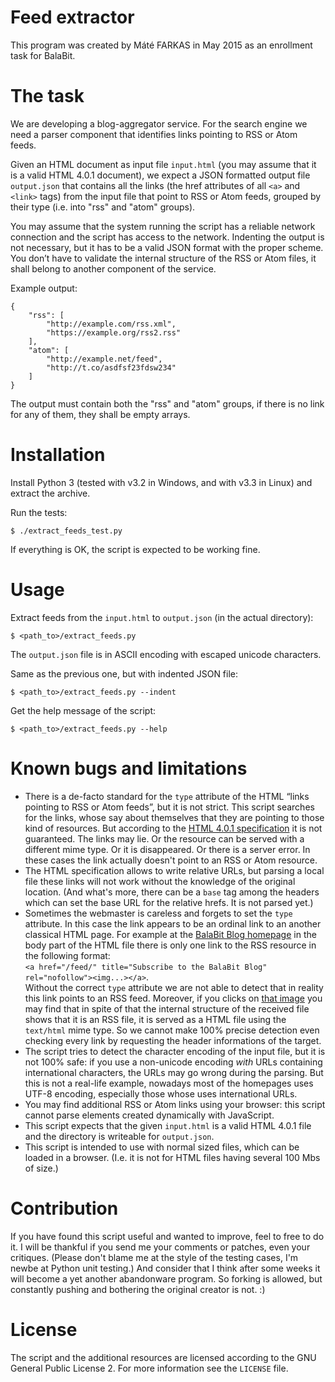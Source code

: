 # Feed extractor

This program was created by Máté FARKAS in May 2015 as an enrollment task for BalaBit.

# The task

We are developing a blog-aggregator service. For the search engine we need a parser component
that identifies links pointing to RSS or Atom feeds.

Given an HTML document as input file `input.html` (you may assume that it is a valid HTML
4.0.1 document), we expect a JSON formatted output file `output.json` that contains all the links
(the href attributes of all `<a>` and `<link>` tags) from the input file that point to RSS or Atom
feeds, grouped by their type (i.e. into "rss" and "atom" groups).

You may assume that the system running the script has a reliable network connection and the script
has access to the network. Indenting the output is not necessary, but it has to be a valid JSON
format with the proper scheme. You don’t have to validate the internal structure of the RSS or Atom
files, it shall belong to another component of the service.

Example output:

    {
        "rss": [
            "http://example.com/rss.xml",
            "https://example.org/rss2.rss"
        ],
        "atom": [
            "http://example.net/feed",
            "http://t.co/asdfsf23fdsw234"
        ]
    }

The output must contain both the "rss" and "atom" groups, if there is no link for any of them, they
shall be empty arrays.

# Installation

Install Python 3 (tested with v3.2 in Windows, and with v3.3 in Linux) and extract the archive.

Run the tests:

    $ ./extract_feeds_test.py

If everything is OK, the script is expected to be working fine.

# Usage

Extract feeds from the `input.html` to `output.json` (in the actual directory):

    $ <path_to>/extract_feeds.py
   
The `output.json` file is in ASCII encoding with escaped unicode characters.

Same as the previous one, but with indented JSON file:

    $ <path_to>/extract_feeds.py --indent

Get the help message of the script:

    $ <path_to>/extract_feeds.py --help

# Known bugs and limitations

- There is a de-facto standard for the `type` attribute of the HTML “links pointing to RSS or Atom feeds”, but it is not strict. This script searches for the links, whose say about themselves that they are pointing to those kind of resources. But according to the [HTML 4.0.1 specification](http://www.w3.org/TR/html4/struct/links.html#adef-type-A) it is not guaranteed. The links may lie. Or the resource can be served with a different mime type. Or it is disappeared. Or there is a server error. In these cases the link actually doesn't point to an RSS or Atom resource. 
- The HTML specification allows to write relative URLs, but parsing a local file these links will not work without the knowledge of the original location. (And what's more, there can be a `base` tag among the headers which can set the base URL for the relative hrefs. It is not parsed yet.)
- Sometimes the webmaster is careless and forgets to set the `type` attribute. In this case the link appears to be an ordinal link to an another classical HTML page. For example at the [BalaBit Blog homepage](https://blogs.balabit.com) in the body part of the HTML file there is only one link to the RSS resource in the following format:
<br>`<a href="/feed/" title="Subscribe to the BalaBit Blog" rel="nofollow"><img...></a>`.<br>
Without the correct `type` attribute we are not able to detect that in reality this link points to an RSS feed. Moreover, if you clicks on [that image](https://blogs.balabit.com/feed/) you may find that in spite of that the internal structure of the received file shows that it is an RSS file, it is served as a HTML file using the `text/html` mime type. So we cannot make 100% precise detection even checking every link by requesting the header informations of the target. 
- The script tries to detect the character encoding of the input file, but it is not 100% safe: if you use a non-unicode encoding *with* URLs containing international characters, the URLs may go wrong during the parsing. But this is not a real-life example, nowadays most of the homepages uses UTF-8 encoding, especially those whose uses international URLs.     
- You may find additional RSS or Atom links using your browser: this script cannot parse elements created dynamically with JavaScript.
- This script expects that the given `input.html` is a valid HTML 4.0.1 file and the directory is writeable for `output.json`.
- This script is intended to use with normal sized files, which can be loaded in a browser. (I.e. it is not for HTML files having several 100 Mbs of size.)

# Contribution

If you have found this script useful and wanted to improve, feel to free to do it. I will be thankful if you send me your comments or patches, even your critiques. (Please don't blame me at the style of the testing cases, I'm newbe at Python unit testing.) And consider that I think after some weeks it will become a yet another abandonware program. So forking is allowed, but constantly pushing and bothering the original creator is not. :)

# License

The script and the additional resources are licensed according to the GNU General Public License 2. For more information see the `LICENSE` file.
